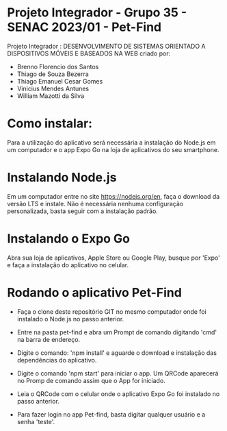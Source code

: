 # Projeto Integrador - Grupo 35 - SENAC 2023/01 - Pet-Find

Projeto Integrador : DESENVOLVIMENTO DE SISTEMAS ORIENTADO A DISPOSITIVOS MÓVEIS E BASEADOS NA WEB criado por:

- Brenno Florencio dos Santos
- Thiago de Souza Bezerra
- Thiago Emanuel Cesar Gomes
- Vinicius Mendes Antunes
- William Mazotti da Silva

# Como instalar:

Para a utilização do aplicativo será necessária a instalação do Node.js em um computador e o app Expo Go na loja de aplicativos do seu smartphone.

# Instalando Node.js

Em um computador entre no site https://nodejs.org/en, faça o download da versão LTS e instale. Não é necessária nenhuma configuração personalizada, basta seguir com a instalação padrão.

# Instalando o Expo Go

Abra sua loja de aplicativos, Apple Store ou Google Play, busque por 'Expo' e faça a instalação do aplicativo no celular.

# Rodando o aplicativo Pet-Find

- Faça o clone deste repositório GIT no mesmo computador onde foi instalado o Node.js no passo anterior.

- Entre na pasta pet-find e abra um Prompt de comando digitando 'cmd' na barra de endereço.

- Digite o comando: 'npm install' e aguarde o download e instalação das dependências do aplicativo.

- Digite o comando 'npm start' para iniciar o app. Um QRCode aparecerá no Promp de comando assim que o App for iniciado.

- Leia o QRCode com o celular onde o aplicativo Expo Go foi instalado no passo anterior.

- Para fazer login no app Pet-find, basta digitar qualquer usuário e a senha 'teste'.
